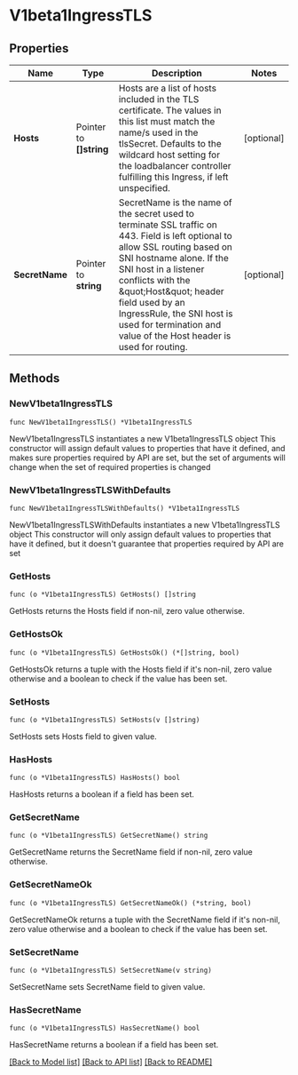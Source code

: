 # V1beta1IngressTLS

## Properties

Name | Type | Description | Notes
------------ | ------------- | ------------- | -------------
**Hosts** | Pointer to **[]string** | Hosts are a list of hosts included in the TLS certificate. The values in this list must match the name/s used in the tlsSecret. Defaults to the wildcard host setting for the loadbalancer controller fulfilling this Ingress, if left unspecified. | [optional] 
**SecretName** | Pointer to **string** | SecretName is the name of the secret used to terminate SSL traffic on 443. Field is left optional to allow SSL routing based on SNI hostname alone. If the SNI host in a listener conflicts with the \&quot;Host\&quot; header field used by an IngressRule, the SNI host is used for termination and value of the Host header is used for routing. | [optional] 

## Methods

### NewV1beta1IngressTLS

`func NewV1beta1IngressTLS() *V1beta1IngressTLS`

NewV1beta1IngressTLS instantiates a new V1beta1IngressTLS object
This constructor will assign default values to properties that have it defined,
and makes sure properties required by API are set, but the set of arguments
will change when the set of required properties is changed

### NewV1beta1IngressTLSWithDefaults

`func NewV1beta1IngressTLSWithDefaults() *V1beta1IngressTLS`

NewV1beta1IngressTLSWithDefaults instantiates a new V1beta1IngressTLS object
This constructor will only assign default values to properties that have it defined,
but it doesn't guarantee that properties required by API are set

### GetHosts

`func (o *V1beta1IngressTLS) GetHosts() []string`

GetHosts returns the Hosts field if non-nil, zero value otherwise.

### GetHostsOk

`func (o *V1beta1IngressTLS) GetHostsOk() (*[]string, bool)`

GetHostsOk returns a tuple with the Hosts field if it's non-nil, zero value otherwise
and a boolean to check if the value has been set.

### SetHosts

`func (o *V1beta1IngressTLS) SetHosts(v []string)`

SetHosts sets Hosts field to given value.

### HasHosts

`func (o *V1beta1IngressTLS) HasHosts() bool`

HasHosts returns a boolean if a field has been set.

### GetSecretName

`func (o *V1beta1IngressTLS) GetSecretName() string`

GetSecretName returns the SecretName field if non-nil, zero value otherwise.

### GetSecretNameOk

`func (o *V1beta1IngressTLS) GetSecretNameOk() (*string, bool)`

GetSecretNameOk returns a tuple with the SecretName field if it's non-nil, zero value otherwise
and a boolean to check if the value has been set.

### SetSecretName

`func (o *V1beta1IngressTLS) SetSecretName(v string)`

SetSecretName sets SecretName field to given value.

### HasSecretName

`func (o *V1beta1IngressTLS) HasSecretName() bool`

HasSecretName returns a boolean if a field has been set.


[[Back to Model list]](../README.md#documentation-for-models) [[Back to API list]](../README.md#documentation-for-api-endpoints) [[Back to README]](../README.md)



